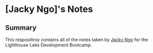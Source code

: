 # [Jacky Ngo]'s Notes
## Summary 
This respositiroy contains all of the notes taken by [Jacky Ngo](https://github.com/Jackyngo96) for the Lighthouse Labs Development Bootcamp.
